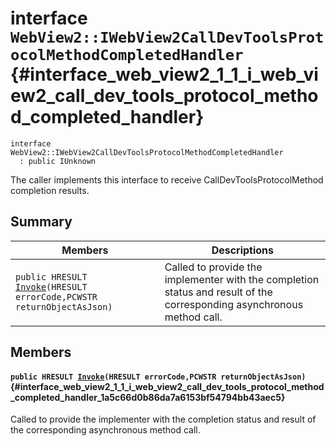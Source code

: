 # interface `WebView2::IWebView2CallDevToolsProtocolMethodCompletedHandler` {#interface_web_view2_1_1_i_web_view2_call_dev_tools_protocol_method_completed_handler}

```
interface WebView2::IWebView2CallDevToolsProtocolMethodCompletedHandler
  : public IUnknown
```  

The caller implements this interface to receive CallDevToolsProtocolMethod completion results.

## Summary

 Members                        | Descriptions                                
--------------------------------|---------------------------------------------
`public HRESULT `[`Invoke`](#interface_web_view2_1_1_i_web_view2_call_dev_tools_protocol_method_completed_handler_1a5c66d0b86da7a6153bf54794bb43aec5)`(HRESULT errorCode,PCWSTR returnObjectAsJson)` | Called to provide the implementer with the completion status and result of the corresponding asynchronous method call.

## Members

#### `public HRESULT `[`Invoke`](#interface_web_view2_1_1_i_web_view2_call_dev_tools_protocol_method_completed_handler_1a5c66d0b86da7a6153bf54794bb43aec5)`(HRESULT errorCode,PCWSTR returnObjectAsJson)` {#interface_web_view2_1_1_i_web_view2_call_dev_tools_protocol_method_completed_handler_1a5c66d0b86da7a6153bf54794bb43aec5}

Called to provide the implementer with the completion status and result of the corresponding asynchronous method call.

